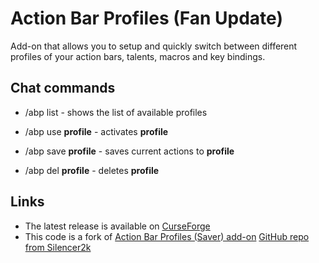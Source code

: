 Action Bar Profiles (Fan Update)
================================

Add-on that allows you to setup and quickly switch between different profiles of your action bars, talents, macros and key bindings.

Chat commands
-------------

* /abp list - shows the list of available profiles

* /abp use **profile** - activates **profile**
* /abp save **profile** - saves current actions to **profile**
* /abp del **profile** - deletes **profile**

Links
-----

* The latest release is available on [CurseForge](https://www.curseforge.com/wow/addons/action-bar-profiles-fan-update)
* This code is a fork of [Action Bar Profiles (Saver) add-on](https://www.curseforge.com/wow/addons/action-bar-profiles) [GitHub repo from Silencer2k](https://github.com/Silencer2K/wow-action-bar-profiles)
